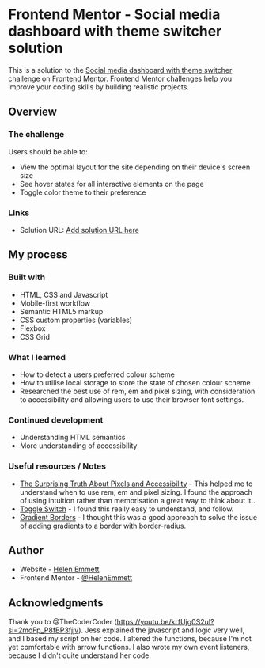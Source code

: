 # Frontend Mentor - Social media dashboard with theme switcher solution

This is a solution to the [Social media dashboard with theme switcher challenge on Frontend Mentor](https://www.frontendmentor.io/challenges/social-media-dashboard-with-theme-switcher-6oY8ozp_H). Frontend Mentor challenges help you improve your coding skills by building realistic projects. 

## Overview

### The challenge

Users should be able to:

- View the optimal layout for the site depending on their device's screen size
- See hover states for all interactive elements on the page
- Toggle color theme to their preference

### Links

- Solution URL: [Add solution URL here](https://your-solution-url.com)

## My process

### Built with

- HTML, CSS and Javascript
- Mobile-first workflow
- Semantic HTML5 markup
- CSS custom properties (variables)
- Flexbox
- CSS Grid

### What I learned

- How to detect a users preferred colour scheme
- How to utilise local storage to store the state of chosen colour scheme
- Researched the best use of rem, em and pixel sizing, with consideration to accessibility and allowing users to use their browser font settings.

### Continued development

- Understanding HTML semantics
- More understanding of accessibility

### Useful resources / Notes

- [The Surprising Truth About Pixels and Accessibility](https://www.joshwcomeau.com/css/surprising-truth-about-pixels-and-accessibility/) - This helped me to understand when to use rem, em and pixel sizing. I found the approach of using intuition rather than memorisation a great way to think about it..
- [Toggle Switch](https://www.w3schools.com/howto/howto_css_switch.asp) - I found this really easy to understand, and follow.
- [Gradient Borders](https://codyhouse.co/nuggets/css-gradient-borders) - I thought this was a good approach to solve the issue of adding gradients to a border with border-radius.

## Author

- Website - [Helen Emmett](https://helenemmett.co.nz/)
- Frontend Mentor - [@HelenEmmett](https://www.frontendmentor.io/profile/HelenEmmett)

## Acknowledgments

Thank you to @TheCoderCoder (https://youtu.be/krfUjg0S2uI?si=2moFp_P8fBP3fjjv). Jess explained the javascript and logic very well, and I based my script on her code. I altered the functions, because I'm not yet comfortable with arrow functions. I also wrote my own event listeners, because I didn't quite understand her code. 